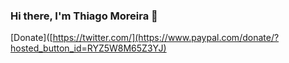 ### Hi there, I'm Thiago Moreira 👋

[Donate]([https://twitter.com/](https://www.paypal.com/donate/?hosted_button_id=RYZ5W8M65Z3YJ)
